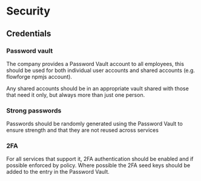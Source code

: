# Security

## Credentials

### Password vault

The company provides a Password Vault account to all employees, this should be used for both individual user accounts and shared accounts (e.g. flowforge npmjs account).

Any shared accounts should be in an appropriate vault shared with those that need it only, but always more than just one person.

### Strong passwords

Passwords should be randomly generated using the Password Vault to ensure strength and that they are not reused across services

### 2FA

For all services that support it, 2FA authentication should be enabled and if possible enforced by policy. Where possible the 2FA seed keys should be added to the entry in the Password Vault.
